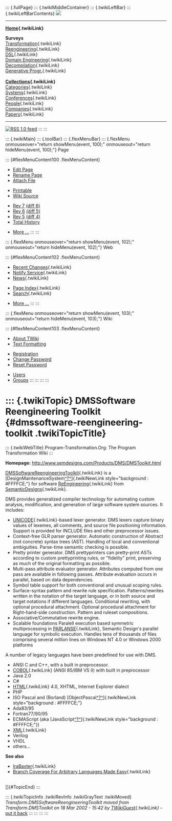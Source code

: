 ::: {.fullPage}
::: {.twikiMiddleContainer}
::: {.twikiLeftBar}
::: {.twikiLeftBarContents}
![](../pub/transformation.gif)

------------------------------------------------------------------------

**[Home](WebHome){.twikiLink}**

**Surveys**\
[Transformation](ProgramTransformation){.twikiLink}\
[Reengineering](ReengineeringWiki){.twikiLink}\
[DSL](DomainSpecificLanguages){.twikiLink}\
[Domain Engineering](DomainEngineering){.twikiLink}\
[Decompilation](DeCompilation){.twikiLink}\
[Generative Progr.](GenerativeProgrammingWiki){.twikiLink}\
\
**[Collections](CategoryCollection){.twikiLink}**\
[Categories](CategoryCategory){.twikiLink}\
[Systems](TransformationSystems){.twikiLink}\
[Conferences](TransformationConferences){.twikiLink}\
[People](TransformationPeople){.twikiLink}\
[Companies](TransformationCompanies){.twikiLink}\
[Papers](CategoryPaper){.twikiLink}

------------------------------------------------------------------------

[![](../pub/rss.gif "RSS 1.0 feed")](WebRss@skin=rss)
:::
:::

::: {.twikiMain}
::: {.toolBar}
::: {.flexMenuBar}
::: {.flexMenu onmouseover="return showMenu(event, 100);" onmouseout="return hideMenu(event, 100);"}
Page

::: {#flexMenuContent100 .flexMenuContent}
-   [Edit
    Page](http://www.program-transformation.org/edit/Transform/DMSSoftwareReengineeringToolkit?t=1536825822)
-   [Rename
    Page](http://www.program-transformation.org/rename/Transform/DMSSoftwareReengineeringToolkit)
-   [Attach
    File](http://www.program-transformation.org/attach/Transform/DMSSoftwareReengineeringToolkit)

<!-- -->

-   [Printable](http://www.program-transformation.org/view/Transform/DMSSoftwareReengineeringToolkit?skin=print.pattern)
-   [Wiki
    Source](http://www.program-transformation.org/view/Transform/DMSSoftwareReengineeringToolkit?skin=text&raw=on&contenttype=text/plain)

<!-- -->

-   [Rev
    7](http://www.program-transformation.org/view/Transform/DMSSoftwareReengineeringToolkit?rev=1.7)
    [(diff 6)](http://www.program-transformation.org/rdiff/Transform/DMSSoftwareReengineeringToolkit?rev1=1.7&rev2=1.6)
-   [Rev
    6](http://www.program-transformation.org/view/Transform/DMSSoftwareReengineeringToolkit?rev=1.6)
    [(diff 5)](http://www.program-transformation.org/rdiff/Transform/DMSSoftwareReengineeringToolkit?rev1=1.6&rev2=1.5)
-   [Rev
    5](http://www.program-transformation.org/view/Transform/DMSSoftwareReengineeringToolkit?rev=1.5)
    [(diff 4)](http://www.program-transformation.org/rdiff/Transform/DMSSoftwareReengineeringToolkit?rev1=1.5&rev2=1.4)
-   [Total
    History](http://www.program-transformation.org/rdiff/Transform/DMSSoftwareReengineeringToolkit)

<!-- -->

-   [More
    \...](http://www.program-transformation.org/oops/Transform/DMSSoftwareReengineeringToolkit?template=oopsmore&param1=1.7&param2=1.7)
:::
:::

::: {.flexMenu onmouseover="return showMenu(event, 102);" onmouseout="return hideMenu(event, 102);"}
Web

::: {#flexMenuContent102 .flexMenuContent}
-   [Recent Changes](WebChanges){.twikiLink}
-   [Notify Service](WebNotify){.twikiLink}
-   [News](WebNews){.twikiLink}

<!-- -->

-   [Page Index](WebIndex){.twikiLink}
-   [Search](WebSearch){.twikiLink}

<!-- -->

-   [More
    \...](http://www.program-transformation.org/oops/Transform/DMSSoftwareReengineeringToolkit?template=oopsmore&param1=1.7&param2=1.7)
:::
:::

::: {.flexMenu onmouseover="return showMenu(event, 103);" onmouseout="return hideMenu(event, 103);"}
Wiki

::: {#flexMenuContent103 .flexMenuContent}
-   [About
    TWiki](http://www.program-transformation.org/view/TWiki/WebHome)
-   [Text
    Formatting](http://www.program-transformation.org/view/TWiki/TextFormattingRules)

<!-- -->

-   [Registration](http://www.program-transformation.org/view/TWiki/TWikiRegistration)
-   [Change
    Password](http://www.program-transformation.org/view/TWiki/ChangePassword)
-   [Reset
    Password](http://www.program-transformation.org/view/TWiki/ResetPassword)

<!-- -->

-   [Users](http://www.program-transformation.org/view/Main/TWikiUsers)
-   [Groups](http://www.program-transformation.org/view/Main/TWikiGroups)
:::
:::
:::
:::

::: {.twikiTopic}
DMSSoftware Reengineering Toolkit {#dmssoftware-reengineering-toolkit .twikiTopicTitle}
=================================

::: {.twikiWebTitle}
Program-Transformation.Org: The Program Transformation Wiki
:::

**Homepage:** <http://www.semdesigns.com/Products/DMS/DMSToolkit.html>

[DMSSoftwareReengineeringToolkit](DMSSoftwareReengineeringToolkit){.twikiLink}
is a
[DesignMaintenanceSystem[^?^](http://www.program-transformation.org/edit/Transform/DesignMaintenanceSystem?topicparent=Transform.DMSSoftwareReengineeringToolkit)]{.twikiNewLink
style="background : #FFFFCE;"} for software
[ReEngineering](ReEngineering){.twikiLink} from
[SemanticDesigns](SemanticDesigns){.twikiLink}.

DMS provides generalized compiler technology for automating custom
analysis, modification, and generation of large software system sources.
It includes:

-   [UNICODE](UNICODE){.twikiLink}-based lexer generator. DMS lexers
    capture binary values of lexemes, all comments, and source file
    positioning information. Support is provided for INCLUDE files and
    other preprocessor issues.
-   Context-free GLR parser generator. Automatic construction of
    Abstract (not concrete) syntax trees (AST). Handling of local and
    conventional ambiguities. Parse-time semantic checking is possible.
-   Pretty printer generator. DMS prettyprinters can pretty-print ASTs
    according to custom prettyprinting rules, or \"fidelity\" print,
    preserving as much of the original formatting as possible.
-   Multi-pass attribute evaluator generator. Attributes computed from
    one pass are available in following passes. Attribute evaluation
    occurs in parallel, based on data dependencies.
-   Symbol table support for both conventional and unusual scoping
    rules.
-   Surface-syntax pattern and rewrite rule specification.
    Patterns/rewrites written in the notation of the target language, or
    in both source and target notations if different languages.
    Conditional rewriting, with optional procedural attachment. Optional
    procedural attachment for Right-hand-side construction. Pattern and
    ruleset compositions.
-   Associative/Commutative rewrite engine.
-   Scalable foundations Paralell execution based symmetric
    multiprocessing in [PARLANSE](PARLANSE){.twikiLink}, Semantic
    Design\'s parallel language for symbolic execution. Handles tens of
    thousands of files comprising several million lines on Windows NT
    4.0 or Windows 2000 platforms

A number of legacy languages have been predefined for use with DMS.

-   ANSI C and C++, with a built in preprocessor.
-   [COBOL](COBOL){.twikiLink} (ANSI 85/IBM VS II) with built in
    preprocessor
-   Java 2.0
-   C\#
-   [HTML](HTML){.twikiLink} 4.0, XHTML, Internet Explorer dialect
-   PHP
-   ISO Pascal and (Borland)
    [ObjectPascal[^?^](http://www.program-transformation.org/edit/Transform/ObjectPascal?topicparent=Transform.DMSSoftwareReengineeringToolkit)]{.twikiNewLink
    style="background : #FFFFCE;"}
-   Ada83/95
-   Fortran77/90/95
-   ECMAScript (aka
    [JavaScript[^?^](http://www.program-transformation.org/edit/Transform/JavaScript?topicparent=Transform.DMSSoftwareReengineeringToolkit)]{.twikiNewLink
    style="background : #FFFFCE;"})
-   [XML](XML){.twikiLink}
-   Verilog
-   VHDL
-   others\...

**See also**

-   [IraBaxter](IraBaxter){.twikiLink}
-   [Branch Coverage For Arbitrary Languages Made
    Easy](BranchCoverageForArbitraryLanguagesMadeEasy){.twikiLink}

\
[]{#TopicEnd}
:::

::: {.twikiTopicInfo .twikiRevInfo .twikiGrayText .twikiMoved}
*Transform.DMSSoftwareReengineeringToolkit moved from
Transform.DMSToolkit on 18 Mar 2002 - 15:42 by
[TWikiGuest](../Main/TWikiGuest){.twikiLink}* - [put it
back](http://www.program-transformation.org/rename/Transform/DMSSoftwareReengineeringToolkit?newweb=Transform&newtopic=DMSToolkit&confirm=on "Click to move topic back to previous location, with option to change references.")
:::
:::
:::
:::
